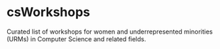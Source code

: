 # csWorkshops
Curated list of workshops for women and underrepresented minorities (URMs) in Computer Science and related fields.
